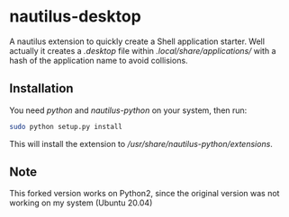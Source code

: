 nautilus-desktop
================

A nautilus extension to quickly create a Shell application starter.
Well actually it creates a _.desktop_ file within _.local/share/applications/_ with a hash of the application name to avoid collisions.

Installation
------------

You need _python_ and _nautilus-python_ on your system, then run:
```bash
sudo python setup.py install
```
This will install the extension to _/usr/share/nautilus-python/extensions_.


Note
------------
This forked version works on Python2, since the original version was not working on my system (Ubuntu 20.04)
